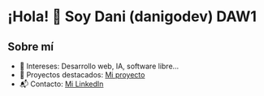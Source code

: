 # ¡Hola! 👋 Soy Dani (danigodev) DAW1
## Sobre mí
- 🎯 Intereses: Desarrollo web, IA, software libre...
- 🚀 Proyectos destacados: [Mi proyecto](https://github.com/danigodev/MiProyecto)
- 📬 Contacto: [Mi LinkedIn](https://linkedin.com/in/danigodev)
